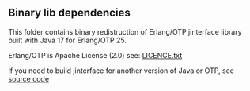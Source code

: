## Binary lib dependencies

This folder contains binary redistruction of Erlang/OTP jinterface library
built with Java 17 for Erlang/OTP 25.

Erlang/OTP is Apache License (2.0) see: [LICENCE.txt](https://github.com/erlang/otp/blob/master/LICENSE.txt)

If you need to build jinterface for another version of Java or OTP, see [source code](https://github.com/erlang/otp/tree/master/lib/jinterface)
